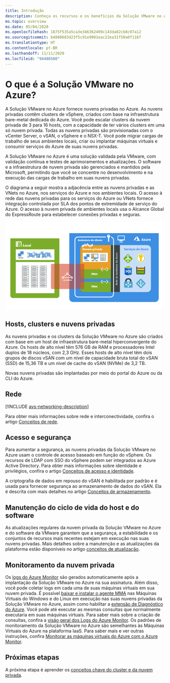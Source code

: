 ```yaml
---
title: Introdução
description: Conheça os recursos e os benefícios da Solução VMware no Azure para implantar e gerenciar cargas de trabalho baseadas no VMware no Azure.
ms.topic: overview
ms.date: 05/04/2020
ms.openlocfilehash: 1875f535a5ca3e346362409c143da82cb8c07a12
ms.sourcegitcommit: b4880683d23f5c91e9901eac22ea31f50a0f116f
ms.translationtype: HT
ms.contentlocale: pt-BR
ms.lasthandoff: 11/11/2020
ms.locfileid: "94488580"
---
```

# <a name="what-is-azure-vmware-solution"></a>O que é a Solução VMware no Azure?

A Solução VMware no Azure fornece nuvens privadas no Azure. As nuvens privadas contêm clusters de vSphere, criados com base na infraestrutura bare-metal dedicada do Azure. Você pode escalar clusters da nuvem privada de 3 para 16 hosts, com a capacidade de ter vários clusters em uma só nuvem privada. Todas as nuvens privadas são provisionadas com o vCenter Server, o vSAN, o vSphere e o NSX-T. Você pode migrar cargas de trabalho de seus ambientes locais, criar ou implantar máquinas virtuais e consumir serviços do Azure de suas nuvens privadas.

A Solução VMware no Azure é uma solução validada pela VMware, com validação contínua e testes de aprimoramentos e atualizações. O software e a infraestrutura de nuvem privada são gerenciados e mantidos pela Microsoft, permitindo que você se concentre no desenvolvimento e na execução das cargas de trabalho em suas nuvens privadas.

O diagrama a seguir mostra a adjacência entre as nuvens privadas e as VNets no Azure, nos serviços do Azure e nos ambientes locais. O acesso à rede das nuvens privadas para os serviços do Azure ou VNets fornece integração controlada por SLA dos pontos de extremidade de serviço do Azure. O acesso à nuvem privada de ambientes locais usa o Alcance Global do ExpressRoute para estabelecer conexões privadas e seguras.

![Imagem da adjacência da nuvem privada da Solução VMware no Azure ao Azure e à solução local](./media/adjacency-overview-drawing-final.png)

## <a name="hosts-clusters-and-private-clouds"></a>Hosts, clusters e nuvens privadas

As nuvens privadas e os clusters da Solução VMware no Azure são criados com base em um host de infraestrutura bare-metal hiperconvergente do Azure. Os hosts de alto nível têm 576 GB de RAM e processadores Intel duplos de 18 núcleos, com 2,3 GHz. Esses hosts de alto nível têm dois grupos de discos vSAN com um nível de capacidade bruta total do vSAN (SSD) de 15,36 TB e um nível de cache do vSAN (NVMe) de 3,2 TB.

Novas nuvens privadas são implantadas por meio do portal do Azure ou da CLI do Azure.

## <a name="networking"></a>Rede

[!INCLUDE [avs-networking-description](includes/azure-vmware-solution-networking-description.md)]

Para obter mais informações sobre rede e interconectividade, confira o artigo [Conceitos de rede](concepts-networking.md).

## <a name="access-and-security"></a>Acesso e segurança

Para aumentar a segurança, as nuvens privadas da Solução VMware no Azure usam o controle de acesso baseado em função do vSphere. Os recursos de LDAP com SSO do vSphere podem ser integrados ao Azure Active Directory. Para obter mais informações sobre identidade e privilégios, confira o artigo [Conceitos de acesso e identidade](concepts-identity.md).

A criptografia de dados em repouso do vSAN é habilitada por padrão e é usada para fornecer segurança ao armazenamento de dados do vSAN. Ela é descrita com mais detalhes no artigo [Conceitos de armazenamento](concepts-storage.md).

## <a name="host-and-software-lifecycle-maintenance"></a>Manutenção do ciclo de vida do host e do software

As atualizações regulares da nuvem privada da Solução VMware no Azure e do software da VMware garantem que a segurança, a estabilidade e os conjuntos de recursos mais recentes estejam em execução nas suas nuvens privadas. Mais detalhes sobre a manutenção e as atualizações da plataforma estão disponíveis no artigo [conceitos de atualização](concepts-upgrades.md).

## <a name="monitoring-your-private-cloud"></a>Monitoramento da nuvem privada

Os [logs do Azure Monitor](../azure-monitor/overview.md) são gerados automaticamente após a implantação da Solução VMware no Azure na sua assinatura. Além disso, você pode coletar logs em cada uma de suas máquinas virtuais em sua nuvem privada. É possível [baixar e instalar o agente MMA](../azure-monitor/platform/log-analytics-agent.md#installation-options) nas Máquinas Virtuais do Windows e do Linux em execução nas suas nuvens privadas da Solução VMware no Azure, assim como habilitar a [extensão de Diagnóstico do Azure](../azure-monitor/platform/diagnostics-extension-overview.md). Você pode até executar as mesmas consultas que normalmente executaria em suas máquinas virtuais. Para saber mais sobre a criação de consultas, confira a [visão geral dos Logs do Azure Monitor](../azure-monitor/platform/data-platform-logs.md). Os padrões de monitoramento da Solução VMware no Azure são semelhantes às Máquinas Virtuais do Azure na plataforma IaaS. Para saber mais e ver outras instruções, confira [Monitorar as máquinas virtuais do Azure com o Azure Monitor](../azure-monitor/insights/monitor-vm-azure.md).

## <a name="next-steps"></a>Próximas etapas

A próxima etapa é aprender os [conceitos chave do cluster e da nuvem privada](concepts-private-clouds-clusters.md).

<!-- LINKS - external -->

<!-- LINKS - internal -->
[concepts-private-clouds-clusters]: ./concepts-private-clouds-clusters.md
